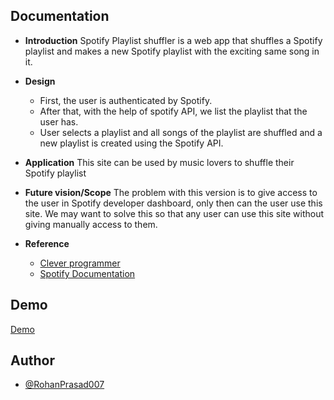 
## Documentation

- **Introduction**
	Spotify Playlist shuffler is a web app that shuffles a Spotify playlist and makes a new Spotify playlist with the exciting same song in it.

- **Design**
	
	- First, the user is authenticated by Spotify.
	- After that, with the help of spotify API, we list the playlist that the user has.
	- User selects a playlist and all songs of the playlist are shuffled and a new playlist is created using the Spotify API.

- **Application**
	This site can be used by music lovers to shuffle their Spotify playlist 
	
- **Future vision/Scope**
	 The problem with this version is to give access to the user in Spotify developer dashboard, only then can the user use this site. We may want to solve this so that any user can use this site without giving manually access to them.

- **Reference** 
   
   - [Clever programmer](https://youtu.be/pnkuI8KXW_8)
   - [Spotify Documentation](https://developer.spotify.com/documentation/web-api/)


## Demo

[Demo](https://spotify-playlist-shuffler.vercel.app/)

## Author

- [@RohanPrasad007](https://github.com/RohanPrasad007)

